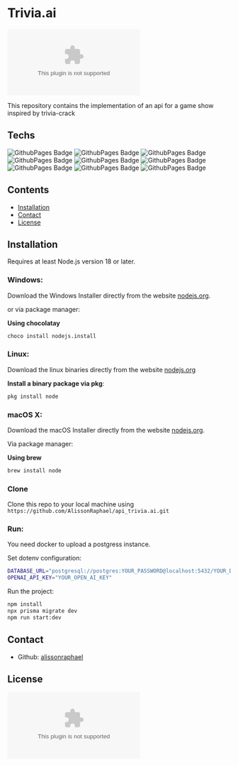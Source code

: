 # Trivia.ai
[![GitHub](https://img.shields.io/github/license/AlissonRaphael/api_trivia.ai)](https://github.com/AlissonRaphael/api_trivia.ai/blob/main/LICENSE)

This repository contains the implementation of an api for a game show inspired by trivia-crack

## Techs
![GithubPages Badge](https://img.shields.io/badge/-TypeScript-000?style=flat-square&logo=typescript&logoColor=white&color=3178C6)
![GithubPages Badge](https://img.shields.io/badge/-Node.js-000?style=flat-square&logo=nodedotjs&logoColor=white&color=339933)
![GithubPages Badge](https://img.shields.io/badge/-NestJS-000?style=flat-square&logo=nestjs&logoColor=white&color=E0234E)
![GithubPages Badge](https://img.shields.io/badge/-Prisma-000?style=flat-square&logo=prisma&logoColor=white&color=2D3748)
![GithubPages Badge](https://img.shields.io/badge/-PostgresSQL-000?style=flat-square&logo=postgresql&logoColor=white&color=4169E1)
![GithubPages Badge](https://img.shields.io/badge/-ESLint-000?style=flat-square&logo=eslint&logoColor=white&color=4B32C3)
![GithubPages Badge](https://img.shields.io/badge/-Prettier-000?style=flat-square&logo=prettier&logoColor=black&color=F7B93E)
![GithubPages Badge](https://img.shields.io/badge/-Docker-000?style=flat-square&logo=docker&logoColor=white&color=2496ED)
![GithubPages Badge](https://img.shields.io/badge/-OpenAI-000?style=flat-square&logo=openai&logoColor=white&color=412991)

## Contents
- [Installation](#installation)
- [Contact](#contact)
- [License](#license)

## Installation
Requires at least Node.js version 18 or later.

### Windows:

Download the Windows Installer directly from the website [nodejs.org](https://nodejs.org/en/download/).

or via package manager:

__Using chocolatay__
```sh
choco install nodejs.install
```

### Linux:

Download the linux binaries directly from the website [nodejs.org](https://nodejs.org/en/download/)

__Install a binary package via pkg__:
```sh
pkg install node
```

### macOS X:

Download the macOS Installer directly from the website [nodejs.org](https://nodejs.org/en/download/).

Via package manager:

__Using brew__
```sh
brew install node
```


### Clone

Clone this repo to your local machine using `https://github.com/AlissonRaphael/api_trivia.ai.git`

### Run:
You need docker to upload a postgress instance.

Set dotenv configuration:
```sh
DATABASE_URL="postgresql://postgres:YOUR_PASSWORD@localhost:5432/YOUR_DATABASE?schema=public"
OPENAI_API_KEY="YOUR_OPEN_AI_KEY"
```

Run the project:
```sh
npm install
npx prisma migrate dev
npm run start:dev
```

## Contact
- Github: [alissonraphael](https://gist.github.com/AlissonRaphael)

## License

[![GitHub](https://img.shields.io/github/license/AlissonRaphael/api_trivia.ai)](https://github.com/AlissonRaphael/api_trivia.ai/blob/main/LICENSE)
